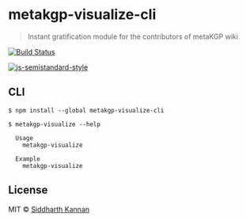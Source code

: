 # metakgp-visualize-cli

> Instant gratification module for the contributors of metaKGP wiki

[![Build Status](https://travis-ci.org/icyflame/metakgp-visualize-cli.svg?branch=master)](https://travis-ci.org/icyflame/metakgp-visualize-cli)

[![js-semistandard-style](https://img.shields.io/badge/code%20style-semistandard-brightgreen.svg)](https://github.com/Flet/semistandard)


## CLI

```
$ npm install --global metakgp-visualize-cli
```
```
$ metakgp-visualize --help

  Usage
    metakgp-visualize

  Example
    metakgp-visualize
```


## License

MIT © [Siddharth Kannan](http://icyflame.github.io)
